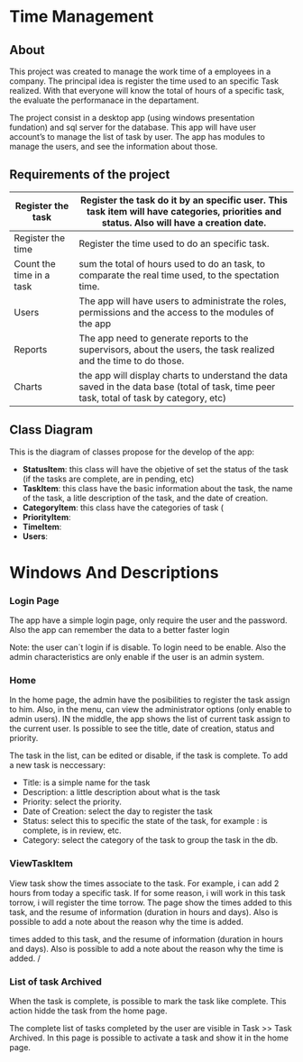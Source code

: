# Time Management

## About

This project was created to manage the work time of a employees in a company. The principal idea is register the time used to an specific Task realized. With that everyone will know the total of hours of a specific task, the evaluate the performanace in the departament.

The project consist in a desktop app (using windows presentation fundation) and sql server for the database. This app will have user account’s to manage the list of task by user. The app has modules to manage the users, and see the information about those.

## Requirements of the project

| Register the task | Register the task do it by an specific user. This task item will have categories, priorities and status. Also will have a creation date. |
| --- | --- |
| Register the time | Register the time used to do an specific task. |
| Count the time in a task | sum the total of hours used to do an task, to comparate the real time used, to the spectation time. |
| Users | The app will have users to administrate the roles, permissions and the access to the modules of the app |
| Reports | The app need to generate reports  to the supervisors, about the users, the task realized and the time to do those. |
| Charts | the app will display charts to understand the data saved in the data base (total of task, time peer task, total of task by category, etc) |

## Class Diagram

This is the diagram of classes propose for the develop of the app:

- **StatusItem**: this class will have the objetive of set the status of the task (if the tasks are complete, are in pending, etc)
- **TaskItem**: this class have the basic information about the task, the name of the task, a litle description of the task, and the date of creation.
- **CategoryItem**: this class have the categories of task (
- **PriorityItem**:
- **TimeItem**:
- **Users**:

# Windows And Descriptions

### Login Page

The app have a simple login page, only require the user and the password. Also the app can remember the data to a better faster login


Note: the user can´t login if is disable. To login need to be enable. Also the  admin characteristics are only enable if the user is an admin system.



### Home

In the home page, the admin have the posibilities to register the task assign to him. Also, in the menu, can view the administrator options (only enable to admin users). IN the middle, the app shows the list of current task assign to the current user. Is possible to see the title, date of creation, status and priority. 

The task in the list, can be edited or disable, if the task is complete. To add a new task is neccessary:

- Title: is a simple name for the task
- Description: a little description about what is the task
- Priority: select the priority.
- Date of Creation: select the day to register the task
- Status: select this to specific the state of the task, for example : is complete, is in review, etc.
- Category: select the category of the task to group the task in the db.


### ViewTaskItem

View task show the times associate to the task. For example, i can add  2 hours from today a specific task. If for some reason, i will work in this task torrow, i will register the time torrow. The page show the times added to this task, and the resume of information (duration in hours and days). Also is possible to add a note about the reason why the time is added.

times added to this task, and the resume of information (duration in hours and days). Also is possible to add a note about the reason why the time is added. /

### List of task Archived

When the task is complete, is possible to mark the task like complete. This action hidde the task from the home page.

The complete list of tasks completed by the user are visible in Task >> Task Archived. In this page is possible to activate a task and show it in the home page.
